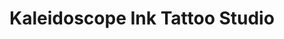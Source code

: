 ---
title: "Kaleidoscope Ink Tattoo Studio"
url: /springfield/kaleidoscope-ink-tattoo-studio/
shop: tattoo
---